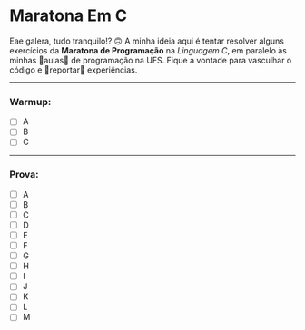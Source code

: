 # Maratona Em C

Eae galera, tudo tranquilo!? 🙃 A minha ideia aqui é tentar resolver alguns exercícios da __Maratona de Programação__ na _Linguagem C_, em paralelo às minhas 🏫aulas🏫 de programação na UFS. Fique a vontade para vasculhar o código e 💢reportar💢 experiências.

---
### Warmup:
- [ ] A
- [ ] B
- [ ] C

---
### Prova:
- [ ] A
- [ ] B
- [ ] C
- [ ] D
- [ ] E
- [ ] F
- [ ] G
- [ ] H
- [ ] I
- [ ] J
- [ ] K
- [ ] L
- [ ] M
